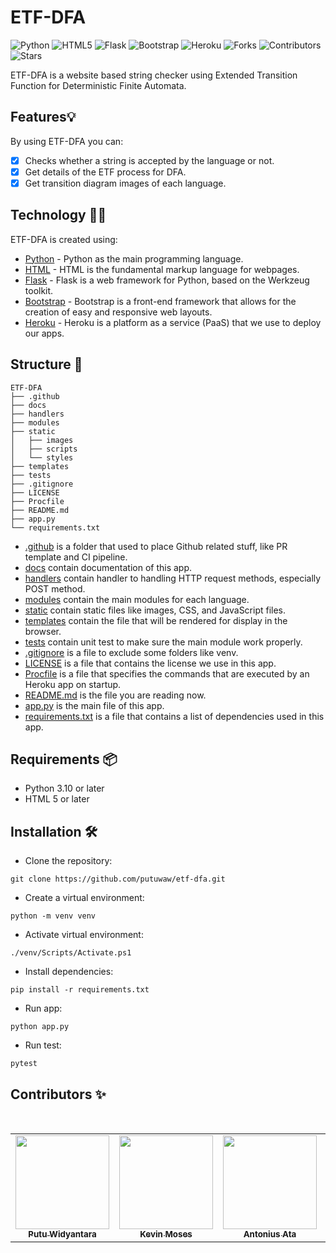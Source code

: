 # ETF-DFA

![Python](https://img.shields.io/badge/Python-FFD43B?style=for-the-badge&logo=python&logoColor=blue)
![HTML5](https://img.shields.io/badge/HTML5-E34F26?style=for-the-badge&logo=html5&logoColor=white)
![Flask](https://img.shields.io/badge/Flask-000000?style=for-the-badge&logo=flask&logoColor=white)
![Bootstrap](https://img.shields.io/badge/Bootstrap-563D7C?style=for-the-badge&logo=bootstrap&logoColor=white)
![Heroku](https://img.shields.io/badge/Heroku-430098?style=for-the-badge&logo=heroku&logoColor=white)
![Forks](https://img.shields.io/github/forks/putuwaw/etf-dfa?style=for-the-badge)
![Contributors](https://img.shields.io/github/contributors/putuwaw/etf-dfa?style=for-the-badge)
![Stars](https://img.shields.io/github/stars/putuwaw/etf-dfa?style=for-the-badge)

ETF-DFA is a website based string checker using Extended Transition Function for Deterministic Finite Automata.

## Features💡
By using ETF-DFA you can:
- [x] Checks whether a string is accepted by the language or not.
- [x] Get details of the ETF process for DFA.
- [x] Get transition diagram images of each language.

## Technology 👨‍💻
ETF-DFA is created using:
- [Python](https://www.python.org/) - 
Python as the main programming language.
- [HTML](https://www.w3.org/html) - HTML is the fundamental markup language for webpages.
- [Flask](https://flask.palletsprojects.com/en/2.2.x/) - Flask is a web framework for Python, based on the Werkzeug toolkit.
- [Bootstrap](https://getbootstrap.com/) - Bootstrap is a front-end framework that allows for the creation of easy and responsive web layouts.
- [Heroku](https://www.heroku.com/) - Heroku is a platform as a service (PaaS) that we use to deploy our apps.


## Structure 📂
```
ETF-DFA
├── .github
├── docs
├── handlers
├── modules
├── static
│   ├── images
│   ├── scripts
│   └── styles
├── templates
├── tests
├── .gitignore
├── LICENSE
├── Procfile
├── README.md
├── app.py
└── requirements.txt
```
- [.github](.github/) is a folder that used to place Github related stuff, like PR template and CI pipeline.
- [docs](docs/) contain documentation of this app.
- [handlers](handlers/) contain handler to handling HTTP request methods, especially POST method.
- [modules](modules/) contain the main modules for each language.
- [static](static/) contain static files like images, CSS, and JavaScript files.
- [templates](templates/) contain the file that will be rendered for display in the browser.
- [tests](tests/) contain unit test to make sure the main module work properly.
- [.gitignore](.gitignore) is a file to exclude some folders like venv.
- [LICENSE](LICENSE) is a file that contains the license we use in this app.
- [Procfile](Procfile) is a file that specifies the commands that are executed by an Heroku app on startup.
- [README.md](README.md) is the file you are reading now.
- [app.py](app.py) is the main file of this app.
- [requirements.txt](requirements.txt) is a file that contains a list of dependencies used in this app.

## Requirements 📦
- Python 3.10 or later
- HTML 5 or later

## Installation 🛠️
- Clone the repository:
```
git clone https://github.com/putuwaw/etf-dfa.git
```
- Create a virtual environment:
```
python -m venv venv
```
- Activate virtual environment:
```
./venv/Scripts/Activate.ps1
```
- Install dependencies:
```
pip install -r requirements.txt
```
- Run app:
```
python app.py
```
- Run test:
```
pytest
```

## Contributors ✨
<br>
<table align="center">
  <tr>
    <td align="center"><a href="https://github.com/putuwaw"><img src="https://avatars.githubusercontent.com/u/90038606?v=4" width="150px;" alt=""/><br><sub><b>Putu Widyantara</b></sub></td> 
    <td align="center"><a href="https://github.com/KEVINMOSESWALELENG"><img src="https://avatars.githubusercontent.com/u/103045275?v=4" width="150px;" alt=""/><br><sub><b>Kevin Moses</b></sub></td> 
    <td align="center"><a href="https://github.com/Antoniusata12"><img src="https://avatars.githubusercontent.com/u/113809833?v=4" width="150px;" alt=""/><br><sub><b>Antonius Ata</b></sub></td>
    <td align="center"><a href="https://github.com/YogaLaksana"><img src="https://avatars.githubusercontent.com/u/103047470?v=4" width="150px;" alt=""/><br><sub><b>Yoga Laksana</b></sub></td>
  </tr>
</table>